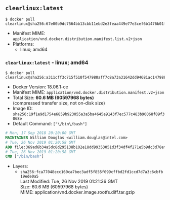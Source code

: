 ## `clearlinux:latest`

```console
$ docker pull clearlinux@sha256:67e00b9dc7564bb13cbb11ebd2e3feaa449e77e3cef6b1476b01fc95e5870fa7
```

-	Manifest MIME: `application/vnd.docker.distribution.manifest.list.v2+json`
-	Platforms:
	-	linux; amd64

### `clearlinux:latest` - linux; amd64

```console
$ docker pull clearlinux@sha256:a311cff3c715f510f547980aff7c8a73a31642dd94681ac147988f1a8fb3819d
```

-	Docker Version: 18.06.1-ce
-	Manifest MIME: `application/vnd.docker.distribution.manifest.v2+json`
-	Total Size: **60.6 MB (60597968 bytes)**  
	(compressed transfer size, not on-disk size)
-	Image ID: `sha256:19f1e9d1754e6859b923055a3a5ba4645e9143f7ec577c483b90068f09f3068e`
-	Default Command: `["\/bin\/bash"]`

```dockerfile
# Mon, 17 Sep 2018 20:20:00 GMT
MAINTAINER William Douglas <william.douglas@intel.com>
# Tue, 26 Nov 2019 01:20:58 GMT
ADD file:369ad6b34a5dc8d295138b102e18dd99353051d3f34df4f271e5b9dc3d78ef59 in / 
# Tue, 26 Nov 2019 01:20:58 GMT
CMD ["/bin/bash"]
```

-	Layers:
	-	`sha256:fca77048ecc160ca7bec3adf5f855f099cffbd2fd1ccd7d7a3c6cbfb19ede0a5`  
		Last Modified: Tue, 26 Nov 2019 01:21:36 GMT  
		Size: 60.6 MB (60597968 bytes)  
		MIME: application/vnd.docker.image.rootfs.diff.tar.gzip
